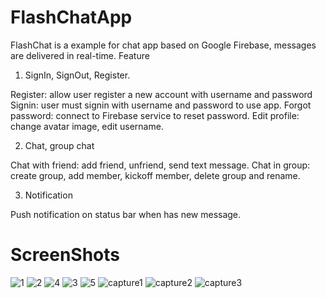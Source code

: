 # FlashChatApp
FlashChat is a example for chat app based on Google Firebase, messages are delivered in real-time.
Feature
1. SignIn, SignOut, Register.

Register: allow user register a new account with username and password
Signin: user must signin with username and password to use app.
Forgot password: connect to Firebase service to reset password.
Edit profile: change avatar image, edit username.

2. Chat, group chat

Chat with friend: add friend, unfriend, send text message.
Chat in group: create group, add member, kickoff member, delete group and rename.

3. Notification

Push notification on status bar when has new message.


# ScreenShots


![1](https://user-images.githubusercontent.com/13920440/37145649-6b5265d4-22e7-11e8-8a39-600c1a70c67b.PNG)
![2](https://user-images.githubusercontent.com/13920440/37145651-6ddec338-22e7-11e8-84c9-36b1c306ec9b.PNG)
![4](https://user-images.githubusercontent.com/13920440/37145654-70b1e2f2-22e7-11e8-8649-47f1b3ded091.PNG)
![3](https://user-images.githubusercontent.com/13920440/37145661-7376d0ce-22e7-11e8-80ca-eb39c07fd604.PNG)
![5](https://user-images.githubusercontent.com/13920440/37145664-75e4d20c-22e7-11e8-9d52-d4d67145d3a2.PNG)
![capture1](https://user-images.githubusercontent.com/13920440/39918763-1f85bc1c-552f-11e8-8010-ed885c3cf4a2.PNG)
![capture2](https://user-images.githubusercontent.com/13920440/39918804-3b1c16ce-552f-11e8-847f-ab044bf2843e.PNG)
![capture3](https://user-images.githubusercontent.com/13920440/39918830-5533c28c-552f-11e8-9eca-30aeb8c528f5.PNG)
